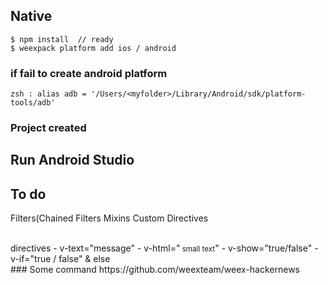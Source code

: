 ## Native

```
$ npm install  // ready
$ weexpack platform add ios / android
```
### if fail to create android platform
```
zsh : alias adb = '/Users/<myfolder>/Library/Android/sdk/platform-tools/adb'
```

### Project created

## Run Android Studio

## To do
Filters(Chained Filters
Mixins
Custom Directives

<br>
directives
- v-text="message"
- v-html="<small> small text</small>"
- v-show="true/false"
- v-if="true / false"  & else

<br/>
### Some command
https://github.com/weexteam/weex-hackernews


